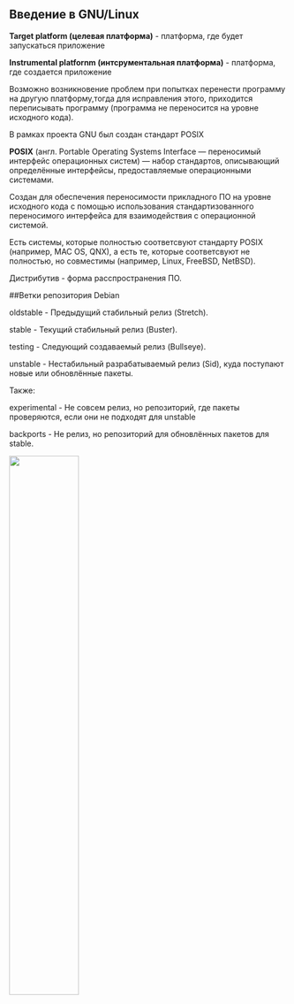 ## Введение в GNU/Linux
**Target platform (целевая платформа)** - платформа, где будет запускаться приложение

**Instrumental platfornm (интсрументальная платформа)** - платформа, где создается приложение

Возможно возникновение проблем при попытках перенести программу на другую платформу,тогда для исправления этого, приходится переписывать программу (программа не переносится на уровне исходного кода).

В рамках проекта GNU был создан стандарт POSIX

**POSIX** (англ. Portable Operating Systems Interface — переносимый интерфейс операционных систем) — набор стандартов, описывающий определённые интерфейсы, предоставляемые операционными системами.

Создан для обеспечения переносимости прикладного ПО на уровне исходного кода с помощью использования стандартизованного переносимого интерфейса для взаимодействия с операционной системой.

Есть системы, которые полностью соответсвуют стандарту POSIX (например, MAC OS, QNX), а есть те, которые соответсвуют не полностью, но совместимы (например, Linux, FreeBSD, NetBSD).

Дистрибутив - форма расспространения ПО.

##Ветки репозитория Debian

oldstable - Предыдущий стабильный релиз (Stretch).

stable - Текущий стабильный релиз (Buster).

testing - Следующий создаваемый релиз (Bullseye).

unstable - Нестабильный разрабатываемый релиз (Sid), куда поступают новые или обновлённые пакеты.

Также:

experimental - Не совсем релиз, но репозиторий, где пакеты проверяются, если они не подходят для unstable

backports - Не релиз, но репозиторий для обновлённых пакетов для stable.

<img src="" width=50% height=50%>
